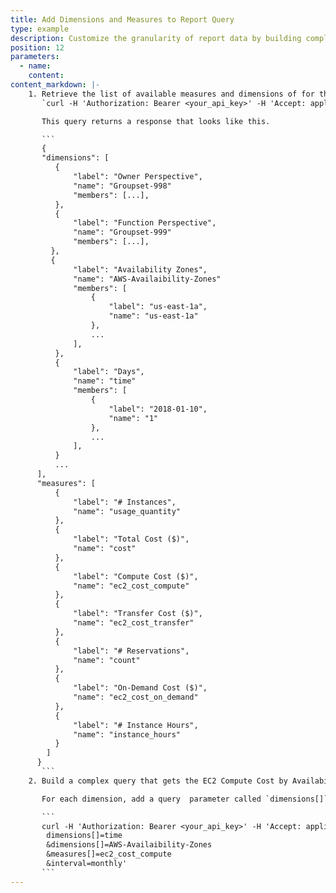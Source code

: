 ```yaml
---
title: Add Dimensions and Measures to Report Query
type: example
description: Customize the granularity of report data by building complex queries that employ measures, dimensions, and filters. This example shows how to build a complex query to get the EC2 Compute Cost by Availability Zone for a monthly granularity.
position: 12
parameters:
  - name:
    content:
content_markdown: |-
    1. Retrieve the list of available measures and dimensions of for the EC2 Instance Report.
       `curl -H 'Authorization: Bearer <your_api_key>' -H 'Accept: application/json' "https://chapi.cloudhealthtech.com/olap_reports/usage/instance/new"`

       This query returns a response that looks like this.

       ```
       {
       "dimensions": [
          {
              "label": "Owner Perspective",
              "name": "Groupset-998"
              "members": [...],
          },
          {
              "label": "Function Perspective",
              "name": "Groupset-999"
              "members": [...],
         },
         {
              "label": "Availability Zones",
              "name": "AWS-Availaibility-Zones"
              "members": [
                  {
                      "label": "us-east-1a",
                      "name": "us-east-1a"
                  },
                  ...
              ],
          },
          {
              "label": "Days",
              "name": "time"
              "members": [
                  {
                      "label": "2018-01-10",
                      "name": "1"
                  },
                  ...
              ],
          }
          ...
      ],
      "measures": [
          {
              "label": "# Instances",
              "name": "usage_quantity"
          },
          {
              "label": "Total Cost ($)",
              "name": "cost"
          },
          {
              "label": "Compute Cost ($)",
              "name": "ec2_cost_compute"
          },
          {
              "label": "Transfer Cost ($)",
              "name": "ec2_cost_transfer"
          },
          {
              "label": "# Reservations",
              "name": "count"
          },
          {
              "label": "On-Demand Cost ($)",
              "name": "ec2_cost_on_demand"
          },
          {
              "label": "# Instance Hours",
              "name": "instance_hours"
          }
        ]
      }
       ```
    2. Build a complex query that gets the EC2 Compute Cost by Availability Zone for a monthly granularity.

       For each dimension, add a query  parameter called `dimensions[]` and for each measure add a parameter called `measures[]`. For each of these parameters, specify one or more values that you received when querying the `/new` endpoint. In general, the dimensions available are `hourly`, `daily`, `weekly`, and `monthly`. You can add up to 4 dimensions.

       ```
       curl -H 'Authorization: Bearer <your_api_key>' -H 'Accept: application/json' 'https://chapi.cloudhealthtech.com/olap_reports/usage/instance?
        dimensions[]=time
        &dimensions[]=AWS-Availaibility-Zones
        &measures[]=ec2_cost_compute
        &interval=monthly'
       ```
---
```

